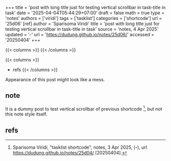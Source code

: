 +++
title = 'post with long title just for testing vertical scrollbar in task-title in task'
date = '2025-04-04T05:44:29+07:00'
draft = false
math = true
type = 'notes'
authors = ['viridi']
tags = ['tasklist']
categories = ['shortcode']
url = '25d06'
[ref]
author = 'Sparisoma Viridi'
title = 'post with long title just for testing vertical scrollbar in task-title in task'
source = 'notes, 4 Apr 2025'
updated = '-'
url = 'https://dudung.github.io/notes/25d06/'
accessed = '20250404'
+++

{{< columns >}}
{{< /columns >}}

{{< columns >}}
+ refs
{{< /columns >}}

<!--more-->

Appearance of this post might look like a mess.


## note
It is a dummy post to test vertical scrollbar of previous shortcode [^viridi_2025], but not this note style itself.


## refs
[^viridi_2025]: Sparisoma Viridi, "tasklist shortcode", notes, 3 Apr 2025, (-), url https://dudung.github.io/notes/25d04/ [20250404].
